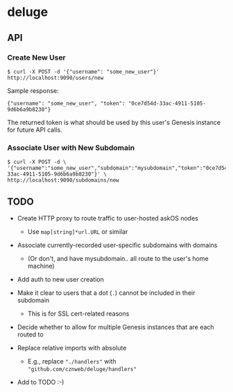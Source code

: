 # deluge


## API

### Create New User

    $ curl -X POST -d '{"username": "some_new_user"}' http://localhost:9090/users/new

Sample response:

    {"username": "some_new_user", "token": "0ce7d54d-33ac-4911-5105-9d6b6a9b8230"}

The returned token is what should be used by this user's Genesis
instance for future API calls.


### Associate User with New Subdomain

    $ curl -X POST -d \
    '{"username":"some_new_user","subdomain":"mysubdomain","token":"0ce7d54d-33ac-4911-5105-9d6b6a9b8230"}' \
    http://localhost:9090/subdomains/new


## TODO

* Create HTTP proxy to route traffic to user-hosted askOS nodes

  * Use `map[string]*url.URL` or similar

* Associate currently-recorded user-specific subdomains with domains

  * (Or don't, and have mysubdomain.*.* all route to the user's home machine)

* Add auth to new user creation

* Make it clear to users that a dot (`.`) cannot be included in their subdomain

  * This is for SSL cert-related reasons

* Decide whether to allow for multiple Genesis instances that are each routed to

* Replace relative imports with absolute

  * E.g., replace `"./handlers"` with `"github.com/cznweb/deluge/handlers"`

* Add to TODO :-)
